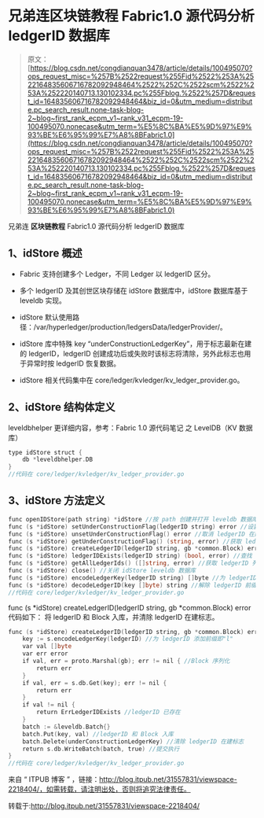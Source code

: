 # 兄弟连区块链教程 Fabric1.0 源代码分析 ledgerID 数据库

> 原文：[https://blog.csdn.net/congdianquan3478/article/details/100495070?ops_request_misc=%257B%2522request%255Fid%2522%253A%2522164835606716782092948464%2522%252C%2522scm%2522%253A%252220140713.130102334.pc%255Fblog.%2522%257D&request_id=164835606716782092948464&biz_id=0&utm_medium=distribute.pc_search_result.none-task-blog-2~blog~first_rank_ecpm_v1~rank_v31_ecpm-19-100495070.nonecase&utm_term=%E5%8C%BA%E5%9D%97%E9%93%BE%E6%95%99%E7%A8%8BFabric1.0](https://blog.csdn.net/congdianquan3478/article/details/100495070?ops_request_misc=%257B%2522request%255Fid%2522%253A%2522164835606716782092948464%2522%252C%2522scm%2522%253A%252220140713.130102334.pc%255Fblog.%2522%257D&request_id=164835606716782092948464&biz_id=0&utm_medium=distribute.pc_search_result.none-task-blog-2~blog~first_rank_ecpm_v1~rank_v31_ecpm-19-100495070.nonecase&utm_term=%E5%8C%BA%E5%9D%97%E9%93%BE%E6%95%99%E7%A8%8BFabric1.0)

兄弟连 **区块链教程** Fabric1.0 源代码分析 ledgerID 数据库

## 1、idStore 概述

*   Fabric 支持创建多个 Ledger，不同 Ledger 以 ledgerID 区分。

*   多个 ledgerID 及其创世区块存储在 idStore 数据库中，idStore 数据库基于 leveldb 实现。

*   idStore 默认使用路径：/var/hyperledger/production/ledgersData/ledgerProvider/。

*   idStore 库中特殊 key “underConstructionLedgerKey”，用于标志最新在建的 ledgerID，ledgerID 创建成功后或失败时该标志将清除，另外此标志也用于异常时按 ledgerID 恢复数据。

*   idStore 相关代码集中在 core/ledger/kvledger/kv_ledger_provider.go。

## 2、idStore 结构体定义

leveldbhelper 更详细内容，参考：Fabric 1.0 源代码笔记 之 LevelDB（KV 数据库）

```go
type idStore struct {
    db *leveldbhelper.DB
}
//代码在 core/ledger/kvledger/kv_ledger_provider.go

```

## 3、idStore 方法定义

```go
func openIDStore(path string) *idStore //按 path 创建并打开 leveldb 数据库
func (s *idStore) setUnderConstructionFlag(ledgerID string) error //设置 ledgerID 在建标志，将 key 为"underConstructionLedgerKey"，value 为 ledgerID 写入库
func (s *idStore) unsetUnderConstructionFlag() error //取消 ledgerID 在建标志（确认构建失败时），删除 key"underConstructionLedgerKey"
func (s *idStore) getUnderConstructionFlag() (string, error) //获取 ledgerID 在建标志（按 ledgerID 恢复时），按 key"underConstructionLedgerKey"，取 ledgerID
func (s *idStore) createLedgerID(ledgerID string, gb *common.Block) error //创建 LedgerID，即以 ledgerID 为 key，将创世区块写入库
func (s *idStore) ledgerIDExists(ledgerID string) (bool, error) //查找 ledgerID 是否存在，即查库中 key 为 ledgerID 是否存在
func (s *idStore) getAllLedgerIds() ([]string, error) //获取 ledgerID 列表
func (s *idStore) close() //关闭 idStore leveldb 数据库
func (s *idStore) encodeLedgerKey(ledgerID string) []byte //为 ledgerID 添加前缀即"l"
func (s *idStore) decodeLedgerID(key []byte) string //解除 ledgerID 前缀
//代码在 core/ledger/kvledger/kv_ledger_provider.go

```

func (s *idStore) createLedgerID(ledgerID string, gb *common.Block) error 代码如下：
将 ledgerID 和 Block 入库，并清除 ledgerID 在建标志。

```go
func (s *idStore) createLedgerID(ledgerID string, gb *common.Block) error {
    key := s.encodeLedgerKey(ledgerID) //为 ledgerID 添加前缀即"l"
    var val []byte
    var err error
    if val, err = proto.Marshal(gb); err != nil { //Block 序列化
        return err
    }
    if val, err = s.db.Get(key); err != nil {
        return err
    }
    if val != nil {
        return ErrLedgerIDExists //ledgerID 已存在
    }
    batch := &leveldb.Batch{}
    batch.Put(key, val) //ledgerID 和 Block 入库
    batch.Delete(underConstructionLedgerKey) //清除 ledgerID 在建标志
    return s.db.WriteBatch(batch, true) //提交执行
}
//代码在 core/ledger/kvledger/kv_ledger_provider.go

```

来自 “ ITPUB 博客 ” ，链接：http://blog.itpub.net/31557831/viewspace-2218404/，如需转载，请注明出处，否则将追究法律责任。

转载于:http://blog.itpub.net/31557831/viewspace-2218404/